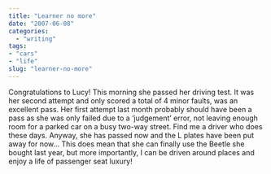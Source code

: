 ```yaml
---
title: "Learner no more"
date: "2007-06-08"
categories: 
  - "writing"
tags:
- "cars"
- "life"
slug: "learner-no-more"
---
```


Congratulations to Lucy! This morning she passed her driving test. It was her second attempt and only scored a total of 4 minor faults, was an excellent pass. Her first attempt last month probably should have been a pass as she was only failed due to a ‘judgement’ error, not leaving enough room for a parked car on a busy two-way street. Find me a driver who does these days. Anyway, she has passed now and the L plates have been put away for now… This does mean that she can finally use the Beetle she bought last year, but more importantly, I can be driven around places and enjoy a life of passenger seat luxury!
